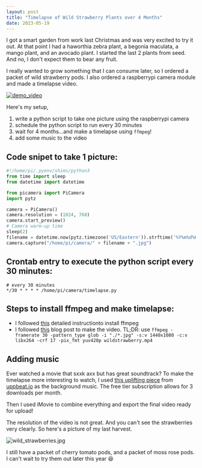 ```yaml
---
layout: post
title: "Timelapse of Wild Strawberry Plants over 4 Months"
date: 2023-05-19
---
```


I got a smart garden from work last Christmas and was very excited to try it out. At that point I had a haworthia zebra plant, a begonia maculata, a mango plant, and an avocado plant. I started the last 2 plants from seed. And no, I don't expect them to bear any fruit. 

I really wanted to grow something that I can consume later, so I ordered a packet of wild strawberry pods. I also ordered a raspberrypi camera module and made a timelapse video.

[![demo_video]({{site.url}}/img/wild_strawberry_youtube_thumbnail.png)](https://youtu.be/htmcwLssEDY)

Here's my setup,
1. write a python script to take one picture using the raspberrypi camera
2. schedule the python script to run every 30 minutes
3. wait for 4 months...and make a timelapse using `ffmpeg`!
4. add some music to the video


## Code snipet to take 1 picture:

```py
#!/home/pi/.pyenv/shims/python3
from time import sleep
from datetime import datetime

from picamera import PiCamera
import pytz

camera = PiCamera()
camera.resolution = (1024, 768)
camera.start_preview()
# Camera warm-up time
sleep(2)
filename = datetime.now(pytz.timezone('US/Eastern')).strftime('%Y%m%d%H%M%S')
camera.capture("/home/pi/camera/" + filename + ".jpg")
```

## Crontab entry to execute the python script every 30 minutes:

```
# every 30 minutes
*/30 * * * * /home/pi/camera/timelapse.py
```

## Steps to install ffmpeg and make timelapse:

- I followed [this](https://www.hostinger.com/tutorials/how-to-install-ffmpeg) detailed instructionto install ffmpeg
- I followed [this](https://medium.com/@sekhar.rahul/creating-a-time-lapse-video-on-the-command-line-with-ffmpeg-1a7566caf877) blog post to make the video. TL;DR: use `ffmpeg -framerate 30 -pattern_type glob -i "./*.jpg" -s:v 1440x1080 -c:v libx264 -crf 17 -pix_fmt yuv420p wildstrawberry.mp4`

## Adding music

Ever watched a movie that sxxk axx but has great soundtrack? To make the timelapse more interesting to watch, I used [this uplifting piece](https://uppbeat.io/track/roger-gabalda/a-little-peace) from [uppbeat.io](https://uppbeat.io) as the background music. The free tier subscription allows for 3 downloads per month. 

Then I used iMovie to combine everything and export the final video ready for upload!

The resolution of the video is not great. And you can't see the strawberries very clearly. So here's a picture of my last harvest.

![wild_strawberries.jpg]({{site.url}}/img/wild_strawberries.jpg) 

I still have a packet of cherry tomato pods, and a packet of moss rose pods. I can't wait to try them out later this year 😆
